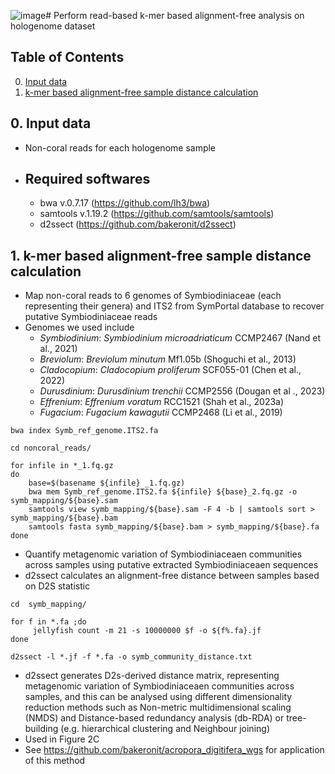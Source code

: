 ![image](https://github.com/hisatakeishida/Symb-SHIN/assets/95674651/a225b2c2-050a-4d34-8acf-c5ac66fe221d)# Perform read-based k-mer based alignment-free analysis on hologenome dataset

## Table of Contents
0. [Input data](#input)
1. [k-mer based alignment-free sample distance calculation](#d2s)

## 0. Input data <a name="input"></a>
- Non-coral reads for each hologenome sample
- ## Required softwares 
     - bwa v.0.7.17 (https://github.com/lh3/bwa)
     - samtools v.1.19.2 (https://github.com/samtools/samtools)
     - d2ssect (https://github.com/bakeronit/d2ssect)
 
## 1. k-mer based alignment-free sample distance calculation <a name="d2s"></a>
- Map non-coral reads to 6 genomes of Symbiodiniaceae (each representing their genera) and ITS2 from SymPortal database to recover putative Symbiodiniaceae reads
- Genomes we used include
  - _Symbiodinium_: _Symbiodinium microadriaticum_ CCMP2467 (Nand et al., 2021)
  - _Breviolum_: _Breviolum minutum_ Mf1.05b (Shoguchi et al., 2013) 
  - _Cladocopium_: _Cladocopium proliferum_ SCF055-01 (Chen et al., 2022) 
  - _Durusdinium_: _Durusdinium trenchii_ CCMP2556 (Dougan et al ., 2023)
  - _Effrenium_: _Effrenium voratum_ RCC1521 (Shah et al., 2023a)
  - _Fugacium_: _Fugacium kawagutii_ CCMP2468 (Li et al., 2019)

```
bwa index Symb_ref_genome.ITS2.fa

cd noncoral_reads/

for infile in *_1.fq.gz
do
    base=$(basename ${infile} _1.fq.gz)
    bwa mem Symb_ref_genome.ITS2.fa ${infile} ${base}_2.fq.gz -o symb_mapping/${base}.sam    
    samtools view symb_mapping/${base}.sam -F 4 -b | samtools sort > symb_mapping/${base}.bam 
    samtools fasta symb_mapping/${base}.bam > symb_mapping/${base}.fa
done
```

- Quantify metagenomic variation of Symbiodiniaceaen communities across samples using putative extracted Symbiodiniaceaen sequences 
- d2ssect calculates an alignment-free distance between samples based on D2S statistic

```
cd  symb_mapping/

for f in *.fa ;do
     jellyfish count -m 21 -s 10000000 $f -o ${f%.fa}.jf
done

d2ssect -l *.jf -f *.fa -o symb_community_distance.txt 
```
- d2ssect generates D2s-derived distance matrix, representing metagenomic variation of Symbiodiniaceaen communities across samples, and this can be analysed using different dimensionality reduction methods such as Non-metric multidimensional scaling (NMDS) and Distance-based redundancy analysis (db-RDA) or tree-building (e.g. hierarchical clustering and Neighbour joining) 
- Used in Figure 2C
- See https://github.com/bakeronit/acropora_digitifera_wgs for application of this method
